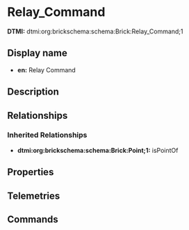 # Relay_Command
**DTMI:** dtmi:org:brickschema:schema:Brick:Relay_Command;1
## Display name
- **en:** Relay Command
## Description
## Relationships
### Inherited Relationships
* **dtmi:org:brickschema:schema:Brick:Point;1:** isPointOf
## Properties
## Telemetries
## Commands
